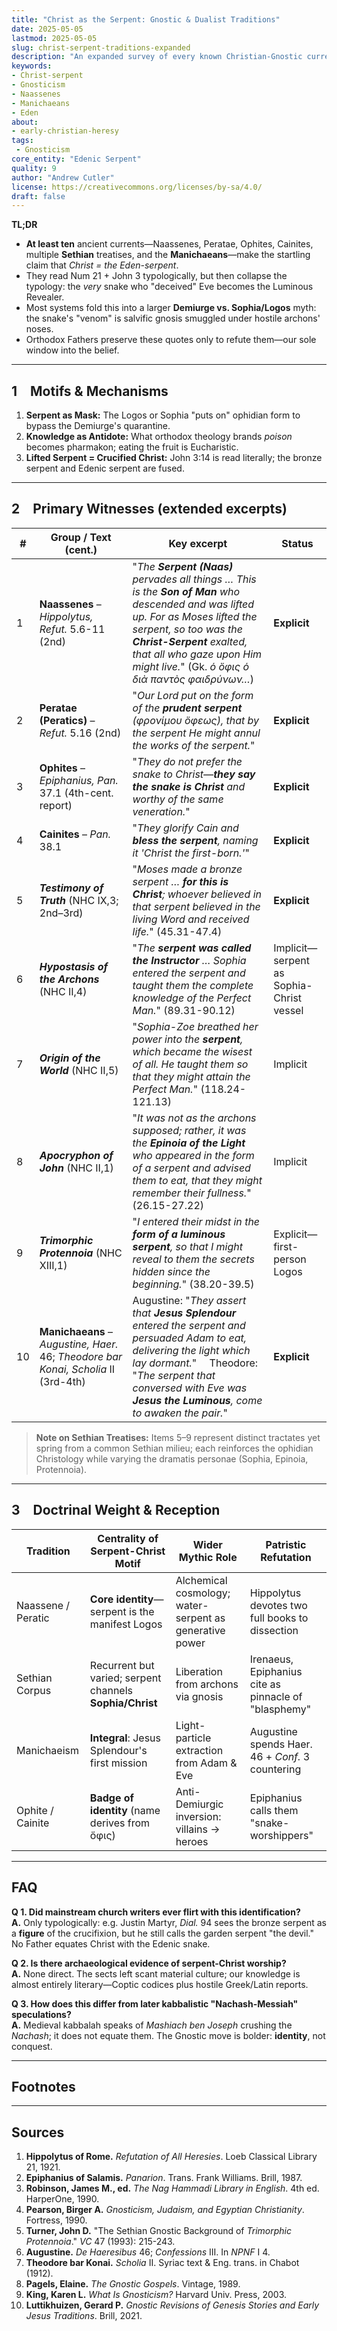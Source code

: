 ```yaml
---
title: "Christ as the Serpent: Gnostic & Dualist Traditions"
date: 2025-05-05
lastmod: 2025-05-05
slug: christ-serpent-traditions-expanded
description: "An expanded survey of every known Christian-Gnostic current that equated Jesus with the Edenic serpent, complete with extended primary-source excerpts."
keywords:
- Christ-serpent
- Gnosticism
- Naassenes
- Manichaeans
- Eden
about:
- early-christian-heresy
tags:
 - Gnosticism
core_entity: "Edenic Serpent"
quality: 9
author: "Andrew Cutler"
license: https://creativecommons.org/licenses/by-sa/4.0/
draft: false
---
```


**TL;DR**

- **At least ten** ancient currents—Naassenes, Peratae, Ophites, Cainites, multiple **Sethian** treatises, and the **Manichaeans**—make the startling claim that *Christ = the Eden-serpent*. 
- They read Num 21 + John 3 typologically, but then collapse the typology: the *very* snake who "deceived" Eve becomes the Luminous Revealer. 
- Most systems fold this into a larger **Demiurge vs. Sophia/Logos** myth: the snake's "venom" is salvific gnosis smuggled under hostile archons' noses. 
- Orthodox Fathers preserve these quotes only to refute them—our sole window into the belief. 

---

## 1 Motifs & Mechanisms

1. **Serpent as Mask:** The Logos or Sophia "puts on" ophidian form to bypass the Demiurge's quarantine.  
2. **Knowledge as Antidote:** What orthodox theology brands *poison* becomes pharmakon; eating the fruit is Eucharistic.  
3. **Lifted Serpent = Crucified Christ:** John 3:14 is read literally; the bronze serpent and Edenic serpent are fused.  

---

## 2 Primary Witnesses (extended excerpts)

| # | **Group / Text (cent.)** | **Key excerpt** | **Status** |
|---|---|---|---|
| 1 | **Naassenes** – *Hippolytus, Refut.* 5.6-11 (2nd) | "*The **Serpent (Naas)** pervades all things … This is the **Son of Man** who descended and was lifted up. For as Moses lifted the serpent, so too was the **Christ-Serpent** exalted, that all who gaze upon Him might live.*" (Gk. *ὁ ὄφις ὁ διὰ παντὸς φαιδρύνων…*) | **Explicit** |
| 2 | **Peratae (Peratics)** – *Refut.* 5.16 (2nd) | "*Our Lord put on the form of the **prudent serpent** (φρονίμου ὄφεως), that by the serpent He might annul the works of the serpent.*" | **Explicit** |
| 3 | **Ophites** – *Epiphanius, Pan.* 37.1 (4th-cent. report) | "*They do not prefer the snake to Christ—**they say the snake is Christ** and worthy of the same veneration.*" | **Explicit** |
| 4 | **Cainites** – *Pan.* 38.1 | "*They glorify Cain and **bless the serpent**, naming it 'Christ the first-born.'*" | **Explicit** |
| 5 | **_Testimony of Truth_** (NHC IX,3; 2nd–3rd) | "*Moses made a bronze serpent … **for this is Christ**; whoever believed in that serpent believed in the living Word and received life.*" (45.31-47.4) | **Explicit** |
| 6 | **_Hypostasis of the Archons_** (NHC II,4) | "*The **serpent was called the Instructor** … Sophia entered the serpent and taught them the complete knowledge of the Perfect Man.*" (89.31-90.12) | Implicit—serpent as Sophia-Christ vessel |
| 7 | **_Origin of the World_** (NHC II,5) | "*Sophia-Zoe breathed her power into the **serpent**, which became the wisest of all. He taught them so that they might attain the Perfect Man.*" (118.24-121.13) | Implicit |
| 8 | **_Apocryphon of John_** (NHC II,1) | "*It was not as the archons supposed; rather, it was the **Epinoia of the Light** who appeared in the form of a serpent and advised them to eat, that they might remember their fullness.*" (26.15-27.22) | Implicit |
| 9 | **_Trimorphic Protennoia_** (NHC XIII,1) | "*I entered their midst in the **form of a luminous serpent**, so that I might reveal to them the secrets hidden since the beginning.*" (38.20-39.5) | Explicit—first-person Logos |
| 10 | **Manichaeans** – *Augustine, Haer.* 46; *Theodore bar Konai, Scholia* II (3rd-4th) | Augustine: "*They assert that **Jesus Splendour** entered the serpent and persuaded Adam to eat, delivering the light which lay dormant.*"  Theodore: "*The serpent that conversed with Eve was **Jesus the Luminous**, come to awaken the pair.*" | **Explicit** |

> **Note on Sethian Treatises:** Items 5–9 represent distinct tractates yet spring from a common Sethian milieu; each reinforces the ophidian Christology while varying the dramatis personae (Sophia, Epinoia, Protennoia).

---

## 3 Doctrinal Weight & Reception

| Tradition | Centrality of Serpent-Christ Motif | Wider Mythic Role | Patristic Refutation |
|-----------|------------------------------------|-------------------|----------------------|
| Naassene / Peratic | **Core identity**—serpent is the manifest Logos | Alchemical cosmology; water-serpent as generative power | Hippolytus devotes two full books to dissection |
| Sethian Corpus | Recurrent but varied; serpent channels **Sophia/Christ** | Liberation from archons via gnosis | Irenaeus, Epiphanius cite as pinnacle of "blasphemy" |
| Manichaeism | **Integral**: Jesus Splendour's first mission | Light-particle extraction from Adam & Eve | Augustine spends Haer. 46 + *Conf.* 3 countering |
| Ophite / Cainite | **Badge of identity** (name derives from ὄφις) | Anti-Demiurgic inversion: villains → heroes | Epiphanius calls them "snake-worshippers" |

---

## FAQ

**Q 1. Did mainstream church writers ever flirt with this identification?**  
**A.** Only typologically: e.g. Justin Martyr, *Dial.* 94 sees the bronze serpent as a **figure** of the crucifixion, but he still calls the garden serpent "the devil." No Father equates Christ with the Edenic snake.  

**Q 2. Is there archaeological evidence of serpent-Christ worship?**  
**A.** None direct. The sects left scant material culture; our knowledge is almost entirely literary—Coptic codices plus hostile Greek/Latin reports.  

**Q 3. How does this differ from later kabbalistic "Nachash-Messiah" speculations?**  
**A.** Medieval kabbalah speaks of *Mashiach ben Joseph* crushing the *Nachash*; it does not equate them. The Gnostic move is bolder: **identity**, not conquest.  

---

## Footnotes

[^1]: Greek & Coptic texts follow the critical editions in Pearson (1981) and Robinson (1990). Translations mine unless otherwise noted. 
[^2]: Dates represent latest scholarly consensus; all sects flourished c. 100-400 CE. 

---

## Sources

1. **Hippolytus of Rome.** *Refutation of All Heresies*. Loeb Classical Library 21, 1921. 
2. **Epiphanius of Salamis.** *Panarion*. Trans. Frank Williams. Brill, 1987. 
3. **Robinson, James M., ed.** *The Nag Hammadi Library in English*. 4th ed. HarperOne, 1990. 
4. **Pearson, Birger A.** *Gnosticism, Judaism, and Egyptian Christianity*. Fortress, 1990. 
5. **Turner, John D.** "The Sethian Gnostic Background of *Trimorphic Protennoia*." *VC* 47 (1993): 215-243. 
6. **Augustine.** *De Haeresibus* 46; *Confessions* III. In *NPNF* I 4. 
7. **Theodore bar Konai.** *Scholia* II. Syriac text & Eng. trans. in Chabot (1912). 
8. **Pagels, Elaine.** *The Gnostic Gospels*. Vintage, 1989. 
9. **King, Karen L.** *What Is Gnosticism?* Harvard Univ. Press, 2003. 
10. **Luttikhuizen, Gerard P.** *Gnostic Revisions of Genesis Stories and Early Jesus Traditions*. Brill, 2021. 